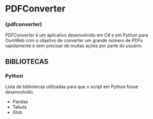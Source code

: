 # PDFConverter
### (pdfconverter)

PDFConverter é um aplicativo desenvolvido em C# e em Python para OuroWeb com o objetivo de converter um grande número de PDFs rapidamente e sem precisar de muitas ações por parte do usuário.

## BIBLIOTECAS
### Python
Lista de bibliotecas utilizadas para que o script em Python fosse desenvolvido.
- Pandas
- Tabula
- Glob
